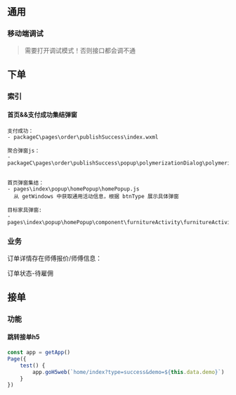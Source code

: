 ## 通用

### 移动端调试

> 需要打开调试模式！否则接口都会调不通



## 下单

### 索引

#### 首页&&支付成功集结弹窗

```
支付成功：
- packageC\pages\order\publishSuccess\index.wxml

聚合弹窗js：
- packageC\pages\order\publishSuccess\popup\polymerizationDialog\polymerizationDialog.js


首页弹窗集结：
- pages\index\popup\homePopup\homePopup.js
  从 getWindows 中获取通用活动信息，根据 btnType 展示具体弹窗

目标家具弹窗:
- pages\index\popup\homePopup\component\furnitureActivity\furnitureActivity.js
```



### 业务

订单详情存在师傅报价/师傅信息：

订单状态-待雇佣



## 接单

### 功能

#### 跳转接单h5

```javascript
const app = getApp()
Page({
    test() {
        app.goH5web(`home/index?type=success&demo=${this.data.demo}`)
    }
})

```

